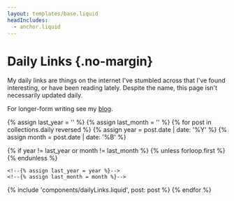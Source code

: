 ```yaml
---
layout: templates/base.liquid
headIncludes:
  - anchor.liquid
---
```


# Daily Links {.no-margin}

My daily links are things on the internet I've stumbled across that I've found
interesting, or have been reading lately. Despite the name, this page isn't
necessarily updated daily.

For longer-form writing see my [blog](/blog).

{% assign last_year = '' %}
{% assign last_month = '' %}
{% for post in collections.daily reversed %}
  {% assign year = post.date | date: '%Y' %}
  {% assign month = post.date | date: '%B' %}

  {% if year != last_year or month != last_month %}
    {% unless forloop.first %}
        <br>
    {% endunless %}

<!--<h2>{{ month }} {{ year }}</h2>-->
    <!--{% assign last_year = year %}-->
    <!--{% assign last_month = month %}-->
  <!--{% endif %}-->
{% include 'components/dailyLinks.liquid', post: post %}
{% endfor %}
</ul>

